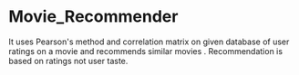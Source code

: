 # Movie_Recommender

It uses Pearson's method and correlation matrix on given database of user ratings on a movie and recommends similar movies . Recommendation is based on ratings not user taste.

